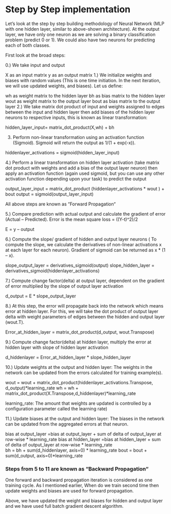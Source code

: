# Step by Step implementation


Let’s look at the step by step building methodology of Neural Network (MLP with one hidden layer, similar to above-shown architecture). At the output layer, we have only one neuron as we are solving a binary classification problem (predict 0 or 1). We could also have two neurons for predicting each of both classes.

First look at the broad steps:

0.) We take input and output

X as an input matrix
y as an output matrix
1.) We initialize weights and biases with random values (This is one time initiation. In the next iteration, we will use updated weights, and biases). Let us define:

wh as weight matrix to the hidden layer
bh as bias matrix to the hidden layer
wout as weight matrix to the output layer
bout as bias matrix to the output layer
2.) We take matrix dot product of input and weights assigned to edges between the input and hidden layer then add biases of the hidden layer neurons to respective inputs, this is known as linear transformation:

hidden_layer_input= matrix_dot_product(X,wh) + bh

3) Perform non-linear transformation using an activation function (Sigmoid). Sigmoid will return the output as 1/(1 + exp(-x)).

hiddenlayer_activations = sigmoid(hidden_layer_input)

4.) Perform a linear transformation on hidden layer activation (take matrix dot product with weights and add a bias of the output layer neuron) then apply an activation function (again used sigmoid, but you can use any other activation function depending upon your task) to predict the output

output_layer_input = matrix_dot_product (hiddenlayer_activations * wout ) + bout
output = sigmoid(output_layer_input)

All above steps are known as “Forward Propagation“

5.) Compare prediction with actual output and calculate the gradient of error (Actual – Predicted). Error is the mean square loss = ((Y-t)^2)/2

E = y – output

6.) Compute the slope/ gradient of hidden and output layer neurons ( To compute the slope, we calculate the derivatives of non-linear activations x at each layer for each neuron). Gradient of sigmoid can be returned as x * (1 – x).

slope_output_layer = derivatives_sigmoid(output)
slope_hidden_layer = derivatives_sigmoid(hiddenlayer_activations)

7.) Compute change factor(delta) at output layer, dependent on the gradient of error multiplied by the slope of output layer activation

d_output = E * slope_output_layer

8.) At this step, the error will propagate back into the network which means error at hidden layer. For this, we will take the dot product of output layer delta with weight parameters of edges between the hidden and output layer (wout.T).

Error_at_hidden_layer = matrix_dot_product(d_output, wout.Transpose)

9.) Compute change factor(delta) at hidden layer, multiply the error at hidden layer with slope of hidden layer activation

d_hiddenlayer = Error_at_hidden_layer * slope_hidden_layer

10.) Update weights at the output and hidden layer: The weights in the network can be updated from the errors calculated for training example(s).

wout = wout + matrix_dot_product(hiddenlayer_activations.Transpose, d_output)*learning_rate
wh =  wh + matrix_dot_product(X.Transpose,d_hiddenlayer)*learning_rate

learning_rate: The amount that weights are updated is controlled by a configuration parameter called the learning rate)

11.) Update biases at the output and hidden layer: The biases in the network can be updated from the aggregated errors at that neuron.

bias at output_layer =bias at output_layer + sum of delta of output_layer at row-wise * learning_rate
bias at hidden_layer =bias at hidden_layer + sum of delta of output_layer at row-wise * learning_rate   
bh = bh + sum(d_hiddenlayer, axis=0) * learning_rate
bout = bout + sum(d_output, axis=0)*learning_rate


### Steps from 5 to 11 are known as “Backward Propagation“ ##

One forward and backward propagation iteration is considered as one training cycle. As I mentioned earlier, When do we train second time then update weights and biases are used for forward propagation.

Above, we have updated the weight and biases for hidden and output layer and we have used full batch gradient descent algorithm.


